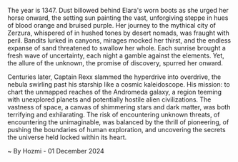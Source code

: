 
The year is 1347.  Dust billowed behind Elara's worn boots as she urged her horse onward, the setting sun painting the vast, unforgiving steppe in hues of blood orange and bruised purple.  Her journey to the mythical city of Zerzura, whispered of in hushed tones by desert nomads, was fraught with peril.  Bandits lurked in canyons, mirages mocked her thirst, and the endless expanse of sand threatened to swallow her whole.  Each sunrise brought a fresh wave of uncertainty, each night a gamble against the elements.  Yet, the allure of the unknown, the promise of discovery, spurred her onward.

Centuries later, Captain Rexx slammed the hyperdrive into overdrive, the nebula swirling past his starship like a cosmic kaleidoscope.  His mission: to chart the unmapped reaches of the Andromeda galaxy, a region teeming with unexplored planets and potentially hostile alien civilizations.  The vastness of space, a canvas of shimmering stars and dark matter, was both terrifying and exhilarating.  The risk of encountering unknown threats, of encountering the unimaginable, was balanced by the thrill of pioneering, of pushing the boundaries of human exploration, and uncovering the secrets the universe held locked within its heart.

~ By Hozmi - 01 December 2024
